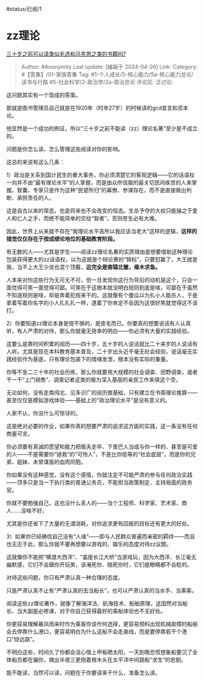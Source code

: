 #status/已阅/1 

# zz理论
[三十岁之前可以读类似毛选和马克思之类的书籍吗?](https://www.zhihu.com/question/653779947/answer/3479724010)

> Author: #Anonymity
> Last update: [编辑于 2024-04-26]
> Link:
> Category: #【答集】/01-家族答集
> Tag: #1-个人成长/5-核心能力/5a-核心能力总论/读书与行路 #5-社会科学/2-政治学/2a-政治总论
> 评论区:
> 泛讨论:

这问题其实有一个现成的答案。

那就是图书管理员自己就是在1920年（时年27岁）的时候读的gcd宣言和资本论。

他显然是一个成功的例证，所以“三十岁之前不能读（zz）理论名著”至少是不成立的。

问题是你怎么读，怎么管理这些阅读对你的影响。

这总的来说有这么几条：

1）政治是关系到国计民生的重大事务，你必须清楚它的客观逻辑——它的话语权一向并不由“最有理论水平”的人掌握，而是由众所信服的最关切民间疾苦的人来掌握。智囊、专家只是作为这种“民望所归”的幕僚、参谋存在，而不是直接做出判断、承担责任的人。

这是自古以来的常态，也是将来也不会改变的恒态。生杀予夺的大权只能操之于爱人和仁人之手，而绝不能简单的交给“智者”，否则苍生必有大难。

因此，世界上从来就不存在“我理论水平高所以我应该当老大”这样的逻辑，**这样的错觉仅仅存在于按成绩论地位的基础教育阶段。**

有无数的人——尤其是学生——阅读zz理论名著的实质理由是想要借助这种理论包装获得更大的zz话语权，以为这就是个辩论赛的“锦标”，只要怼赢了，大王就是我，当不上大王少说也混个顶戴，**这完全是南辕北辙，缘木求鱼。**

人本来对你这些行为无可无不可，但一旦发现你这行为背后的动机是这个，只会一面觉得可笑一面觉得可鄙。可笑在于这根本就没明白规则到底是啥，可鄙在于虽然不知道规则是啥，却是奔着犯规来干的。这就像有个傻瓜以为扎小人能杀人，于是拿着写着你名字的小人扎扎扎一样，逮着了你肯定不会因为这很好笑就觉得这不该打。

2）你要知道zz理论本身是很不够的，是皮毛而已。你要真的想要说话有人认真听，有人严肃的对待，那么你就毫无侥幸的明白——你必须有大量的实践经验。

这要么是靠时间积累的阅历——四十岁，五十岁的人说话就比二十来岁的人说话有人听。尤其是现在本科教育基本普及，二十岁出头近乎毫无社会经验，说话毫无实践经验作为基底，只有理论包装下的情绪发泄，根本没有实际的重量。

你等不急二三十年的社会历练，那么你就要用大规模的社会调查、田野调查，或者干一干“上门销售”、调查记者这类的极为深入基层的亲民工作来填这个空。

无论如何，没有走南闯北、见多识广的阅历做基础，只有建立在书斋理论推算——甚至仅仅是模拟游戏体验——基础上的“政治理论水平”是没有意义的。

人家不认，你没什么可惊讶的。

这是绝对必要的作业，如果你真的想要严肃的追求这方面的实践，这一条没有任何商量可言。

你必须要有真诚的愿望和能力把贩夫走卒、下里巴人当成与你一样的、甚至是可爱的人——不是需要你“拯救”的“可怜人”，不是比你低等的“社会底层”，而是你的兄弟、姐妹、未曾谋面的血肉同胞。

你如果没有这种感觉，没有这个感情，你就注定不可能严肃的参与任何政治实践——顶多只是当一下执行类的普通公务员，不能担当政策制定、主持局面的政务官。

你就不要勉强自己，这也没什么丢人的——当个工程师、科学家、艺术家、商人……没啥不好。

尤其是你还省下了大量的无谓消耗，对你追求更有回报的目标还有更大的好处。

3）如果你已经确信自己没有“人缘”——即与人民群众普遍而亲密的羁绊——而且也无志于此，那么你就不要再想要以游戏的、娱乐的态度对待zz议题。

这就像你不能把“横渡大西洋”、“盖座长江大桥”当游戏玩，因为大西洋、长江毫无幽默感，它们不会跟你开玩笑，该淹死你、赔死你时，它们是眼睛都不会眨的。

对待这些问题，你只有严肃认真一种合理的态度。

只是严肃认真不止有“严肃认真的去当船长”，也可以严肃认真的当水手、当乘客。

阅读这些zz理论著作，就像了解海洋法、航海技术、船舶原理，这固然对当船长、当大副是必修课，对于你自己获得最好的乘船体验也不无好处。

你更容易理解暴风雨来时作为乘客你该作何选择，更容易预料出现机械故障时船舶会去停靠什么港口，更容易明白为什么这船不会走直线，而是要停靠若干个港口“绕远路”。

不明白这些，时间久了你都会没心情上甲板晒太阳，一天到晚恐慌想象船要沉了全体船员都在骗你，搞出半夜三更抱着根木头在太平洋中间跳船“求生”的悲剧。

能不能读，当然可以读，问题在于你要读来干什么，准备怎么读。
